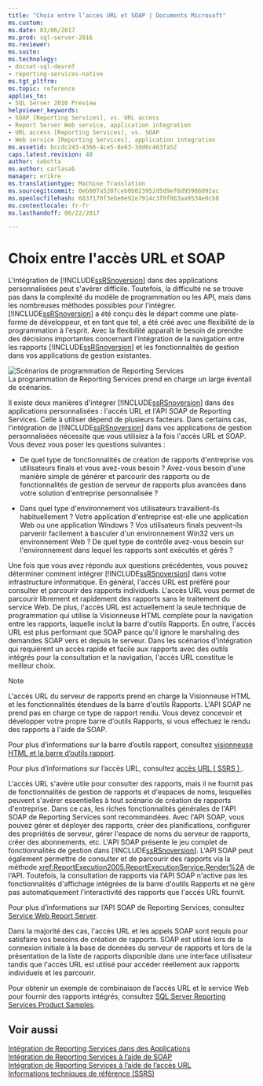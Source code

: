 ```yaml
---
title: "Choix entre l’accès URL et SOAP | Documents Microsoft"
ms.custom: 
ms.date: 03/06/2017
ms.prod: sql-server-2016
ms.reviewer: 
ms.suite: 
ms.technology:
- docset-sql-devref
- reporting-services-native
ms.tgt_pltfrm: 
ms.topic: reference
applies_to:
- SQL Server 2016 Preview
helpviewer_keywords:
- SOAP [Reporting Services], vs. URL access
- Report Server Web service, application integration
- URL access [Reporting Services], vs. SOAP
- Web service [Reporting Services], application integration
ms.assetid: bccdc243-4366-4ce5-8e63-3dd6c463fa52
caps.latest.revision: 40
author: sabotta
ms.author: carlasab
manager: erikre
ms.translationtype: Machine Translation
ms.sourcegitcommit: 0eb007a5207ceb0b023952d5d9ef6d95986092ac
ms.openlocfilehash: 6837170f3ebe0e92e7914c3f0f863aa9534e0cb8
ms.contentlocale: fr-fr
ms.lasthandoff: 06/22/2017

---
```

# <a name="choosing-between-url-access-and-soap"></a>Choix entre l'accès URL et SOAP
  L'intégration de [!INCLUDE[ssRSnoversion](../../includes/ssrsnoversion-md.md)] dans des applications personnalisées peut s'avérer difficile. Toutefois, la difficulté ne se trouve pas dans la complexité du modèle de programmation ou les API, mais dans les nombreuses méthodes possibles pour l'intégrer. [!INCLUDE[ssRSnoversion](../../includes/ssrsnoversion-md.md)] a été conçu dès le départ comme une plate-forme de développeur, et en tant que tel, a été créé avec une flexibilité de la programmation à l'esprit. Avec la flexibilité apparaît le besoin de prendre des décisions importantes concernant l'intégration de la navigation entre les rapports [!INCLUDE[ssRSnoversion](../../includes/ssrsnoversion-md.md)] et les fonctionnalités de gestion dans vos applications de gestion existantes.  
  
 ![Scénarios de programmation de Reporting Services](../../reporting-services/application-integration/media/bk-ext-04.gif "Reporting Services programming scenarios")  
La programmation de Reporting Services prend en charge un large éventail de scénarios.  
  
 Il existe deux manières d'intégrer [!INCLUDE[ssRSnoversion](../../includes/ssrsnoversion-md.md)] dans des applications personnalisées : l'accès URL et l'API SOAP de Reporting Services. Celle à utiliser dépend de plusieurs facteurs. Dans certains cas, l'intégration de [!INCLUDE[ssRSnoversion](../../includes/ssrsnoversion-md.md)] dans vos applications de gestion personnalisées nécessite que vous utilisiez à la fois l'accès URL et SOAP. Vous devez vous poser les questions suivantes :  
  
-   De quel type de fonctionnalités de création de rapports d'entreprise vos utilisateurs finals et vous avez-vous besoin ? Avez-vous besoin d'une manière simple de générer et parcourir des rapports ou de fonctionnalités de gestion de serveur de rapports plus avancées dans votre solution d'entreprise personnalisée ?  
  
-   Dans quel type d'environnement vos utilisateurs travaillent-ils habituellement ? Votre application d'entreprise est-elle une application Web ou une application Windows ? Vos utilisateurs finals peuvent-ils parvenir facilement à basculer d'un environnement Win32 vers un environnement Web ? De quel type de contrôle avez-vous besoin sur l'environnement dans lequel les rapports sont exécutés et gérés ?  
  
 Une fois que vous avez répondu aux questions précédentes, vous pouvez déterminer comment intégrer [!INCLUDE[ssRSnoversion](../../includes/ssrsnoversion-md.md)] dans votre infrastructure informatique. En général, l'accès URL est préféré pour consulter et parcourir des rapports individuels. L'accès URL vous permet de parcourir librement et rapidement des rapports sans le traitement du service Web. De plus, l'accès URL est actuellement la seule technique de programmation qui utilise la Visionneuse HTML complète pour la navigation entre les rapports, laquelle inclut la barre d'outils Rapports. En outre, l'accès URL est plus performant que SOAP parce qu'il ignore le marshaling des demandes SOAP vers et depuis le serveur. Dans les scénarios d'intégration qui requièrent un accès rapide et facile aux rapports avec des outils intégrés pour la consultation et la navigation, l'accès URL constitue le meilleur choix.  
  
> [!NOTE]  
>  L'accès URL du serveur de rapports prend en charge la Visionneuse HTML et les fonctionnalités étendues de la barre d'outils Rapports. L'API SOAP ne prend pas en charge ce type de rapport rendu. Vous devez concevoir et développer votre propre barre d'outils Rapports, si vous effectuez le rendu des rapports à l'aide de SOAP.  
  
 Pour plus d’informations sur la barre d’outils rapport, consultez [visionneuse HTML et la barre d’outils rapport](../../reporting-services/html-viewer-and-the-report-toolbar.md).  
  
 Pour plus d’informations sur l’accès URL, consultez [accès URL &#40; SSRS &#41; ](../../reporting-services/url-access-ssrs.md).  
  
 L'accès URL s'avère utile pour consulter des rapports, mais il ne fournit pas de fonctionnalités de gestion de rapports et d'espaces de noms, lesquelles peuvent s'avérer essentielles à tout scénario de création de rapports d'entreprise. Dans ce cas, les riches fonctionnalités générales de l'API SOAP de Reporting Services sont recommandées. Avec l'API SOAP, vous pouvez gérer et déployer des rapports, créer des planifications, configurer des propriétés de serveur, gérer l'espace de noms du serveur de rapports, créer des abonnements, etc. L'API SOAP présente le jeu complet de fonctionnalités de gestion dans [!INCLUDE[ssRSnoversion](../../includes/ssrsnoversion-md.md)]. L'API SOAP peut également permettre de consulter et de parcourir des rapports via la méthode <xref:ReportExecution2005.ReportExecutionService.Render%2A> de l'API. Toutefois, la consultation de rapports via l'API SOAP n'active pas les fonctionnalités d'affichage intégrées de la barre d'outils Rapports et ne gère pas automatiquement l'interactivité des rapports que l'accès URL fournit.  
  
 Pour plus d’informations sur l’API SOAP de Reporting Services, consultez [Service Web Report Server](../../reporting-services/report-server-web-service/report-server-web-service.md).  
  
 Dans la majorité des cas, l'accès URL et les appels SOAP sont requis pour satisfaire vos besoins de création de rapports. SOAP est utilisé lors de la connexion initiale à la base de données du serveur de rapports et lors de la présentation de la liste de rapports disponible dans une interface utilisateur tandis que l'accès URL est utilisé pour accéder réellement aux rapports individuels et les parcourir.  
  
 Pour obtenir un exemple de combinaison de l’accès URL et le service Web pour fournir des rapports intégrés, consultez [SQL Server Reporting Services Product Samples](http://go.microsoft.com/fwlink/?LinkId=177889).  
  
## <a name="see-also"></a>Voir aussi  
 [Intégration de Reporting Services dans des Applications](../../reporting-services/application-integration/integrating-reporting-services-into-applications.md)   
 [Intégration de Reporting Services à l’aide de SOAP](../../reporting-services/application-integration/integrating-reporting-services-using-soap.md)   
 [Intégration de Reporting Services à l’aide de l’accès URL](../../reporting-services/application-integration/integrating-reporting-services-using-url-access.md)   
 [Informations techniques de référence &#40;SSRS&#41;](../../reporting-services/technical-reference-ssrs.md)  
  
  
